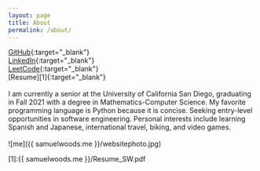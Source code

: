 ```yaml
---
layout: page
title: About
permalink: /about/
---
```


[GitHub](https://github.com/samuellwoods){:target="_blank"}\
[LinkedIn](https://www.linkedin.com/in/samuellwoods){:target="_blank"}  
[LeetCode](https://leetcode.com/samuellwoods){:target="_blank"}\
[Resume][1]{:target="_blank"}
\
\
I am currently a senior at the University of California San Diego, graduating in Fall 2021 with a degree in Mathematics-Computer Science. My favorite programming language is Python because it is concise. Seeking entry-level opportunities in software engineering. Personal interests include learning Spanish and Japanese, international travel, biking, and video games. 
\
\
![me]({{ samuelwoods.me }}/websitephoto.jpg)


[1]:{{ samuelwoods.me }}/Resume_SW.pdf
